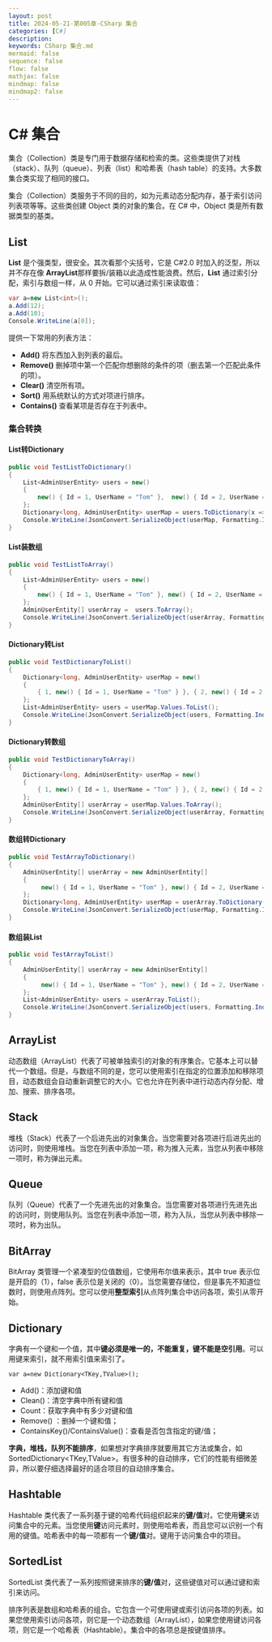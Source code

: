 ```yaml
---
layout: post
title: 2024-05-21-第005章-CSharp 集合
categories: [C#]
description: 
keywords: CSharp 集合.md
mermaid: false
sequence: false
flow: false
mathjax: false
mindmap: false
mindmap2: false
---
```

# C# 集合

集合（Collection）类是专门用于数据存储和检索的类。这些类提供了对栈（stack）、队列（queue）、列表（list）和哈希表（hash table）的支持。大多数集合类实现了相同的接口。

集合（Collection）类服务于不同的目的，如为元素动态分配内存，基于索引访问列表项等等。这些类创建 Object 类的对象的集合。在 C# 中，Object 类是所有数据类型的基类。



## List

**List** 是个强类型，很安全。其次看那个尖括号，它是 C#2.0 时加入的泛型，所以并不存在像 **ArrayList**那样要拆/装箱以此造成性能浪费。然后，**List** 通过索引分配，索引与数组一样，从 0 开始。它可以通过索引来读取值：

```c#
var a=new List<int>();
a.Add(12);
a.Add(10);
Console.WriteLine(a[0]);
```



提供一下常用的列表方法：

-  **Add()** 将东西加入到列表的最后。
-  **Remove()** 删掉项中第一个匹配你想删除的条件的项（删去第一个匹配此条件的项）。
-  **Clear()** 清空所有项。
-  **Sort()** 用系统默认的方式对项进行排序。
-  **Contains()** 查看某项是否存在于列表中。



### 集合转换

#### List转Dictionary

```c#
public void TestListToDictionary()
{
    List<AdminUserEntity> users = new() 
    { 
        new() { Id = 1, UserName = "Tom" },  new() { Id = 2, UserName = "Bob" } 
    };
    Dictionary<long, AdminUserEntity> userMap = users.ToDictionary(x => x.Id);
    Console.WriteLine(JsonConvert.SerializeObject(userMap, Formatting.Indented));
}
```



#### List装数组

```c#
public void TestListToArray()
{
    List<AdminUserEntity> users = new() 
    { 
        new() { Id = 1, UserName = "Tom" }, new() { Id = 2, UserName = "Bob" }
    };
    AdminUserEntity[] userArray =  users.ToArray();
    Console.WriteLine(JsonConvert.SerializeObject(userArray, Formatting.Indented));
}
```



#### Dictionary转List

```c#
public void TestDictionaryToList()
{
    Dictionary<long, AdminUserEntity> userMap = new() 
    {
        { 1, new() { Id = 1, UserName = "Tom" } }, { 2, new() { Id = 2, UserName = "Bob" } }
    };
    List<AdminUserEntity> users = userMap.Values.ToList();
    Console.WriteLine(JsonConvert.SerializeObject(users, Formatting.Indented));
}
```



#### Dictionary转数组

```c#
public void TestDictionaryToArray()
{
    Dictionary<long, AdminUserEntity> userMap = new() 
    {
        { 1, new() { Id = 1, UserName = "Tom" } }, { 2, new() { Id = 2, UserName = "Bob" } }
    };
    AdminUserEntity[] userArray = userMap.Values.ToArray();
    Console.WriteLine(JsonConvert.SerializeObject(userArray, Formatting.Indented));
}
```



#### 数组转Dictionary

```c#
public void TestArrayToDictionary()
{
    AdminUserEntity[] userArray = new AdminUserEntity[]
    {
         new() { Id = 1, UserName = "Tom" }, new() { Id = 2, UserName = "Bob" }
    };
    Dictionary<long, AdminUserEntity> userMap = userArray.ToDictionary(x => x.Id);
    Console.WriteLine(JsonConvert.SerializeObject(userMap, Formatting.Indented));
}
```



#### 数组装List

```c#
public void TestArrayToList()
{
    AdminUserEntity[] userArray = new AdminUserEntity[]
    {
         new() { Id = 1, UserName = "Tom" }, new() { Id = 2, UserName = "Bob" }
    };
    List<AdminUserEntity> users = userArray.ToList();
    Console.WriteLine(JsonConvert.SerializeObject(users, Formatting.Indented));
}
```



## ArrayList

动态数组（ArrayList）代表了可被单独索引的对象的有序集合。它基本上可以替代一个数组。但是，与数组不同的是，您可以使用索引在指定的位置添加和移除项目，动态数组会自动重新调整它的大小。它也允许在列表中进行动态内存分配、增加、搜索、排序各项。



## Stack

堆栈（Stack）代表了一个后进先出的对象集合。当您需要对各项进行后进先出的访问时，则使用堆栈。当您在列表中添加一项，称为推入元素，当您从列表中移除一项时，称为弹出元素。



## Queue

队列（Queue）代表了一个先进先出的对象集合。当您需要对各项进行先进先出的访问时，则使用队列。当您在列表中添加一项，称为入队，当您从列表中移除一项时，称为出队。



## BitArray

BitArray 类管理一个紧凑型的位值数组，它使用布尔值来表示，其中 true 表示位是开启的（1），false 表示位是关闭的（0）。当您需要存储位，但是事先不知道位数时，则使用点阵列。您可以使用**整型索引**从点阵列集合中访问各项，索引从零开始。



## Dictionary

字典有一个键<TKey>和一个值<TValue>，其中**键必须是唯一的，不能重复，键不能是空引用**。可以用键来索引，就不用索引值来索引了。

```
var a=new Dictionary<TKey,TValue>();
```



- Add()：添加键和值
- Clean()：清空字典中所有键和值
- Count：获取字典中有多少对键和值
- Remove() ：删掉一个键和值；
- ContainsKey()/ContainsValue()：查看是否包含指定的键/值；



**字典，堆栈，队列不能排序**，如果想对字典排序就要用其它方法或集合，如SortedDictionary<TKey,TValue>。有很多种的自动排序，它们的性能有细微差异，所以要仔细选择最好的适合项目的自动排序集合。



## Hashtable

Hashtable 类代表了一系列基于键的哈希代码组织起来的**键/值**对。它使用**键**来访问集合中的元素。当您使用**键**访问元素时，则使用哈希表，而且您可以识别一个有用的键值。哈希表中的每一项都有一个**键/值**对。键用于访问集合中的项目。



## SortedList

SortedList 类代表了一系列按照键来排序的**键/值**对，这些键值对可以通过键和索引来访问。

排序列表是数组和哈希表的组合。它包含一个可使用键或索引访问各项的列表。如果您使用索引访问各项，则它是一个动态数组（ArrayList），如果您使用键访问各项，则它是一个哈希表（Hashtable）。集合中的各项总是按键值排序。
